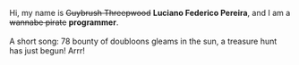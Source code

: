 Hi, my name is ~~Guybrush Threepwood~~ **Luciano Federico Pereira**, and I am a ~~wannabe pirate~~ **programmer**.<br><br>A short song: 78 bounty of doubloons gleams in the sun, a treasure hunt has just begun! Arrr!
